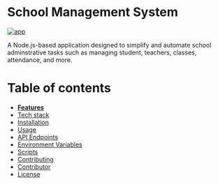 # School Management System
[![app](https://img.shields.io/badge/School_management_system-Administator-greed)](https://getbootstrap.com/)

A Node.js-based application designed to simplify and automate school adminstrative tasks such as managing student, teachers, classes, attendance, and more.
​
# Table of contents
- **[Features](#feature)**
- [Tech stack](#techstack)
- [Installation](#installation)
- [Usage](#usage)
- [API Endpoints](#apiendpoints)
- [Environment Variables](#environmentvariables)
- [Scripts](scripts)
- [Contributing](#contributing)
- [Contributor](contributor)
- [License](#liciense)

